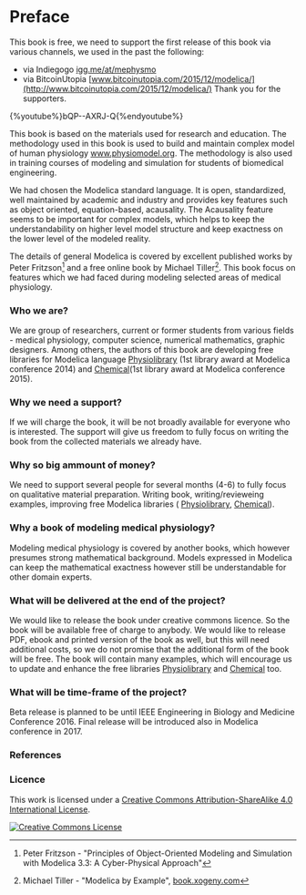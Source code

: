 # Preface

This book is free, we need to support the first release of this book via various channels, 
we used in the past the following:
* via Indiegogo [igg.me/at/mephysmo](http://igg.me/at/mephysmo)
* via BitcoinUtopia [www.bitcoinutopia.com/2015/12/modelica/](http://www.bitcoinutopia.com/2015/12/modelica/)
Thank you for the supporters.

{%youtube%}bQP--AXRJ-Q{%endyoutube%}

This book is based on the materials used for research and education. The methodology used in this book is used to build and maintain complex model of human physiology www.physiomodel.org. The methodology is also used in training courses of modeling and simulation for students of biomedical engineering.

We had chosen the Modelica standard language. It is open, standardized, well maintained by academic and industry and provides key features such as object oriented, equation-based, acausality. The Acausality feature seems to be important for complex models, which helps to keep the understandability on higher level model structure and keep exactness on the lower level of the modeled reality.

The details of general Modelica is covered by excellent published works by Peter Fritzson[^1] and a free online book by Michael Tiller[^2]. This book focus on features which we had faced during modeling selected areas of medical physiology.

### Who we are?

We are group of researchers, current or former students from various fields - medical physiology, computer science, numerical mathematics, graphic designers. Among others, the authors of this book are developing free libraries for Modelica language [Physiolibrary](http://www.physiolibrary.org) (1st library award at Modelica conference 2014) and [Chemical](https://github.com/MarekMatejak/Chemical)(1st library award at Modelica conference 2015). 

### Why we need a support?
If we will charge the book, it will be not broadly available for everyone who is interested. The support will give us freedom to fully focus on writing the book from the collected materials we already have. 

### Why so big ammount of money?

We need to support several people for several months (4-6) to fully focus on qualitative material preparation. Writing book, writing/revieweing examples, improving free Modelica libraries (  [Physiolibrary](http://www.physiolibrary.org), [Chemical](https://github.com/MarekMatejak/Chemical)).

### Why a book of modeling medical physiology?

Modeling medical physiology is covered by another books, which however presumes strong mathematical background. Models expressed in Modelica can keep the mathematical exactness however still be understandable for other domain experts.

### What will be delivered at the end of the project?

We would like to release the book under creative commons licence. So the book will be available free of charge to anybody. We would like to release PDF, ebook and printed version of the book as well, but this will need additional costs, so we do not promise that the additional form of the book will be free. The book will contain many examples, which will encourage us to update and enhance the free libraries  [Physiolibrary](http://www.physiolibrary.org) and [Chemical](https://github.com/MarekMatejak/Chemical) too.


### What will be time-frame of the project?

Beta release is planned to be until IEEE Engineering in Biology and Medicine Conference 2016. Final release will be introduced also in Modelica conference in 2017.

### References
[^1]: Peter Fritzson - "Principles of Object-Oriented Modeling and Simulation with Modelica 3.3: A Cyber-Physical Approach"
[^2]: Michael Tiller - "Modelica by Example", [book.xogeny.com](http://book.xogeny.com)

### Licence
This work is licensed under a <a rel="license" href="http://creativecommons.org/licenses/by-sa/4.0/">Creative Commons Attribution-ShareAlike 4.0 International License</a>.

<a rel="license" href="http://creativecommons.org/licenses/by-sa/4.0/"><img alt="Creative Commons License" style="border-width:0" src="https://i.creativecommons.org/l/by-sa/4.0/88x31.png" /></a>



